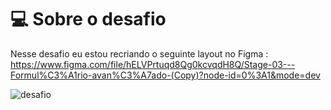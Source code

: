 # 💻 Sobre o desafio
Nesse desafio eu estou recriando o seguinte layout no Figma : https://www.figma.com/file/hELVPrtuqd8Qg0kcvqdH8Q/Stage-03---Formul%C3%A1rio-avan%C3%A7ado-(Copy)?node-id=0%3A1&mode=dev

![desafio](https://i.imgur.com/nTQp7UP.png)
